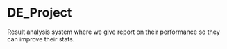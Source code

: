 # DE_Project
Result analysis system where we give report on their performance so they can improve their stats.
